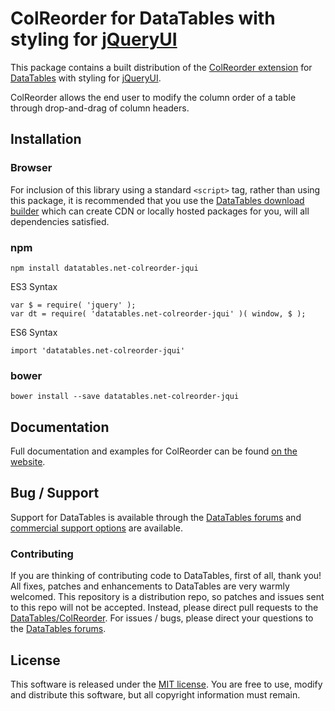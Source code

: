 # ColReorder for DataTables with styling for [jQueryUI](http://jqueryui.com/)

This package contains a built distribution of the [ColReorder extension](https://datatables.net/extensions/ColReorder) for [DataTables](https://datatables.net/) with styling for [jQueryUI](http://jqueryui.com/).

ColReorder allows the end user to modify the column order of a table through drop-and-drag of column headers.


## Installation

### Browser

For inclusion of this library using a standard `<script>` tag, rather than using this package, it is recommended that you use the [DataTables download builder](//datatables.net/download) which can create CDN or locally hosted packages for you, will all dependencies satisfied.

### npm

```
npm install datatables.net-colreorder-jqui
```

ES3 Syntax
```
var $ = require( 'jquery' );
var dt = require( 'datatables.net-colreorder-jqui' )( window, $ );
```

ES6 Syntax
```
import 'datatables.net-colreorder-jqui'
```

### bower

```
bower install --save datatables.net-colreorder-jqui
```



## Documentation

Full documentation and examples for ColReorder can be found [on the website](https://datatables.net/extensions/colreorder).


## Bug / Support

Support for DataTables is available through the [DataTables forums](//datatables.net/forums) and [commercial support options](//datatables.net/support) are available.


### Contributing

If you are thinking of contributing code to DataTables, first of all, thank you! All fixes, patches and enhancements to DataTables are very warmly welcomed. This repository is a distribution repo, so patches and issues sent to this repo will not be accepted. Instead, please direct pull requests to the [DataTables/ColReorder](http://github.com/DataTables/ColReorder). For issues / bugs, please direct your questions to the [DataTables forums](//datatables.net/forums).


## License

This software is released under the [MIT license](//datatables.net/license). You are free to use, modify and distribute this software, but all copyright information must remain.

